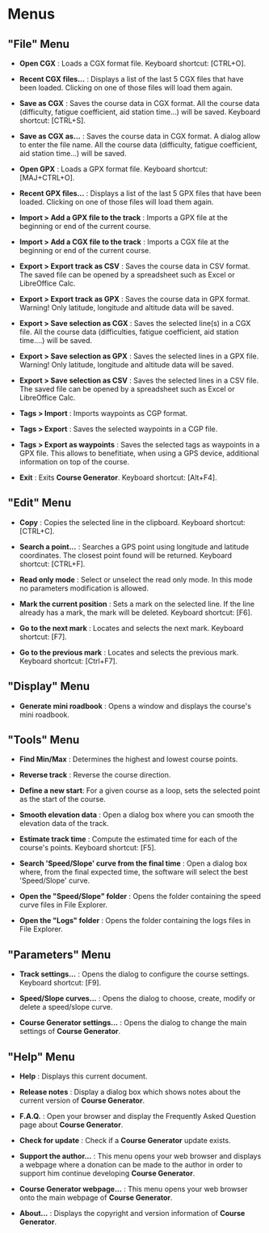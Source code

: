 # Menus
## "File" Menu

* **Open CGX** : Loads a CGX format file. Keyboard shortcut: [CTRL+O].

* **Recent CGX files...** : Displays a list of the last 5 CGX files that have been loaded. Clicking on one of those files will load them again.

* **Save as CGX** : Saves the course data in CGX format.
All the course data (difficulty, fatigue coefficient, aid station time...) will be saved. Keyboard shortcut: [CTRL+S].

* **Save as CGX as...** : Saves the course data in CGX format. A dialog allow to enter the file name.
All the course data (difficulty, fatigue coefficient, aid station time...) will be saved.

* **Open GPX** : Loads a GPX format file. Keyboard shortcut: [MAJ+CTRL+O].

* **Recent GPX files...** : Displays a list of the last 5 GPX files that have been loaded. Clicking on one of those files will load them again.

* **Import > Add a GPX file to the track** : Imports a GPX file at the beginning or end of the current course.

* **Import > Add a CGX file to the track** : Imports a CGX file at the beginning or end of the current course.

* **Export > Export track as CSV** : Saves the course data in CSV format.
The saved file can be opened by a spreadsheet such as Excel or LibreOffice Calc.

* **Export > Export track as GPX** : Saves the course data in GPX format.
Warning! Only latitude, longitude and altitude data will be saved.

* **Export > Save selection as CGX** : Saves the selected line(s) in a CGX file.
All the course data (difficulties, fatigue coefficient, aid station time....) will be saved.

* **Export > Save selection as GPX** : Saves the selected lines in a GPX file.
Warning! Only latitude, longitude and altitude data will be saved.

* **Export > Save selection as CSV** : Saves the selected lines in a CSV file.
The saved file can be opened by a spreadsheet such as Excel or LibreOffice Calc.

* **Tags > Import** : Imports waypoints as CGP format.

* **Tags > Export** : Saves the selected waypoints in a CGP file.

* **Tags > Export as waypoints** : Saves the selected tags as waypoints in a GPX file. This allows to benefitiate, when using a GPS device, additional information on top of the course.

* **Exit** : Exits **Course Generator**. Keyboard shortcut: [Alt+F4].

## "Edit" Menu 

* **Copy** : Copies the selected line in the clipboard. Keyboard shortcut: [CTRL+C].

* **Search a point...** : Searches a GPS point using longitude and latitude coordinates. The closest point found will be returned. Keyboard shortcut: [CTRL+F].

* **Read only mode** : Select or unselect the read only mode. In this mode no parameters modification is allowed.

* **Mark the current position** : Sets a mark on the selected line. If the line already has a mark, the mark will be deleted. Keyboard shortcut: [F6].

* **Go to the next mark** : Locates and selects the next mark. Keyboard shortcut: [F7].

* **Go to the previous mark** : Locates and selects the previous mark. Keyboard shortcut: [Ctrl+F7].

## "Display" Menu 

* **Generate mini roadbook** : Opens a window and displays the course's mini roadbook.

## "Tools" Menu

* **Find Min/Max** : Determines the highest and lowest course points.

* **Reverse track** : Reverse the course direction.

* **Define a new start**: For a given course as a loop, sets the selected point as the start of the course.

* **Smooth elevation data** : Open a dialog box where you can smooth the elevation data of the track.

* **Estimate track time** : Compute the estimated time for each of the course's points. Keyboard shortcut: [F5].

* **Search 'Speed/Slope' curve from the final time** : Open a dialog box where, from the final expected time, the software will select the best 'Speed/Slope' curve.

* **Open the "Speed/Slope" folder** : Opens the folder containing the speed curve files in File Explorer.

* **Open the "Logs" folder** : Opens the folder containing the logs files in File Explorer.

## "Parameters" Menu 

* **Track settings...** : Opens the dialog to configure the course settings. Keyboard shortcut: [F9].

* **Speed/Slope curves...** : Opens the dialog to choose, create, modify or delete a speed/slope curve.

* **Course Generator settings...** : Opens the dialog to change the main settings of **Course Generator**.

## "Help" Menu 

* **Help** : Displays this current document.

* **Release notes** : Display a dialog box which shows notes about the current version of **Course Generator**. 

* **F.A.Q.** : Open your browser and display the Frequently Asked Question page about **Course Generator**. 

* **Check for update** : Check if a **Course Generator** update exists.

* **Support the author...** : This menu opens your web browser and displays a webpage where a donation can be made to the author in order to support him continue developing **Course Generator**.

* **Course Generator webpage...** : This menu opens your web browser onto the main webpage of **Course Generator**.

* **About...** : Displays the copyright and version information of **Course Generator**.
